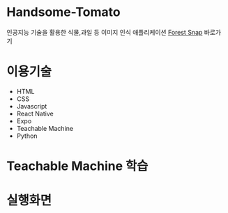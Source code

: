 # Handsome-Tomato

인공지능 기술을 활용한 식물,과일 등 이미지 인식 애플리케이션
[Forest Snap](http://htomato.netlify.app) 바로가기

# 이용기술

- HTML
- CSS
- Javascript
- React Native
- Expo
- Teachable Machine
- Python

# Teachable Machine 학습


# 실행화면



